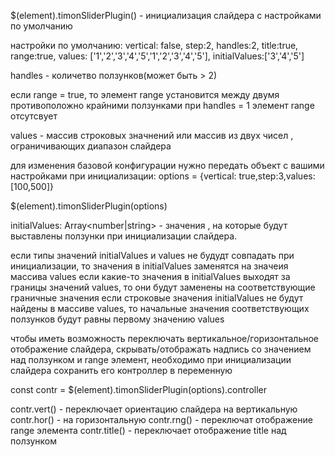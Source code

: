
$(element).timonSliderPlugin() - инициализация слайдера с настройками по умолчанию

настройки по умолчанию: 
vertical: false,
step:2,
handles:2,
title:true,
range:true,
values: ['1','2','3','4','5','1','2','3','4','5'],
initialValues:['3','4','5']

handles - количетво ползунков(может быть > 2) 

если range = true, то элемент range установится между двумя противоположно крайними ползунками
при handles = 1 элемент range отсутсвует

values - массив строковых значнений или массив из двух чисел , ограничивающих диапазон слайдера

для изменения базовой конфигурации нужно передать объект с вашими настройками при инициализации:
options = {vertical: true,step:3,values: [100,500]}

$(element).timonSliderPlugin(options)

initialValues: Array<number|string> - значения , на которые будут выставлены ползунки при инициализации слайдера.

если типы значений initialValues и values не будудт совпадать при инициализации, то значения в initialValues заменятся на значеия массива values
если какие-то значения в initialValues выходят за границы значений values, то они будут заменены на соответствующие граничные значения
если строковые значения initialValues не будут найдены в массиве values, то начальные значения соответствующих ползунков будут равны первому значению values

чтобы иметь возможность переключать вертикальное/горизонтальное отображение слайдера, скрывать/отображать надпись со значением над ползунком и range элемент, необходимо при инициализации слайдера сохранить его контроллер в переменную

const contr = $(element).timonSliderPlugin(options).controller

contr.vert() - переключает ориентацию слайдера на вертикальную
contr.hor() - на горизонтальную
contr.rng() - переключат отображение range элемента
contr.title() - переключает отображение title над ползунком